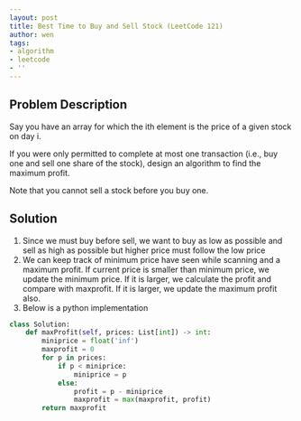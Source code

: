 ```yaml
---
layout: post
title: Best Time to Buy and Sell Stock (LeetCode 121)
author: wen
tags:
- algorithm
- leetcode
- ''
---
```


## Problem Description
Say you have an array for which the ith element is the price of a given stock on day i.

If you were only permitted to complete at most one transaction (i.e., buy one and sell one share of the stock), design an algorithm to find the maximum profit.

Note that you cannot sell a stock before you buy one.

## Solution
1. Since we must buy before sell, we want to buy as low as possible and sell as high as possible but higher price must follow the low price
2. We can keep track of minimum price have seen while scanning and a maximum profit. If current price is smaller than minimum price, we update the minimum price. If it is larger, we calculate the profit and compare with maxprofit. If it is larger, we update the maximum profit also.
3. Below is a python implementation

```python
class Solution:
    def maxProfit(self, prices: List[int]) -> int:
        miniprice = float('inf')
        maxprofit = 0
        for p in prices:
            if p < miniprice:
                miniprice = p
            else:
                profit = p - miniprice
                maxprofit = max(maxprofit, profit)
        return maxprofit
				
```